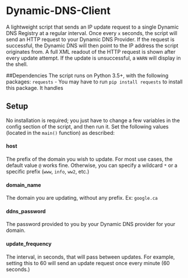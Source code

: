 # Dynamic-DNS-Client
A lightweight script that sends an IP update request to a single Dynamic DNS Registry at a regular interval. Once every `x` seconds, the script will send an HTTP request to your Dynamic DNS Provider. If the request is successful, the Dynamic DNS will then point to the IP address the script originates from. A full XML readout of the HTTP request is shown after every update attempt. If the update is unsuccessful, a `WARN` will display in the shell.

##Dependencies
The script runs on Python 3.5+, with the following packages:
`requests` - You may have to run `pip install requests` to install this package. It handles 

## Setup
No installation is required; you just have to change a few variables in the config section of the script, and then run it. Set the following values (located in the `main()` function) as described:

  #### host
  The prefix of the domain you wish to update. For most use cases, the default value `@` works fine. Otherwise, you can specify a wildcard `*` or a specific prefix (`www`, `info`, `ww2`, etc.)

  #### domain_name
  The domain you are updating, without any prefix. Ex: `google.ca`

  #### ddns_password
  The password provided to you by your Dynamic DNS provider for your domain.

  #### update_frequency
  The interval, in seconds, that will pass between updates. For example, setting this to 60 will send an update request once every minute (60 seconds.)
